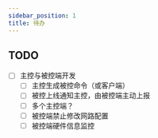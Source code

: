 ```yaml
---
sidebar_position: 1
title: 待办
---
```


## TODO

- [ ] 主控与被控端开发
  - [ ] 主控生成被控命令（或客户端）
  - [ ] 被控上线通知主控，由被控端主动上报
  - [ ] 多个主控端？
  - [ ] 被控端禁止修改网路配置
  - [ ] 被控端硬件信息监控
